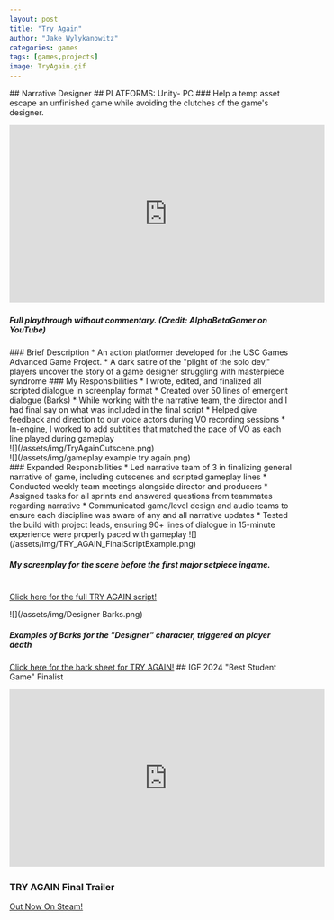```yaml
---
layout: post
title: "Try Again"
author: "Jake Wylykanowitz"
categories: games
tags: [games,projects]
image: TryAgain.gif
---
```

<link href="path/to/lightbox.css" rel="stylesheet" />
## Narrative Designer
## PLATFORMS: Unity- PC
### Help a temp asset escape an unfinished game while avoiding the clutches of the game's designer.
<p align = "center"><iframe width="560" height="315" src="https://www.youtube.com/embed/b2c8enoeqMI" title="TRY AGAIN - Nolan North Stars as a Test Character in an Unfinished Sci-Fi Parkour Adventure!" frameborder="0" allow="accelerometer; autoplay; clipboard-write; encrypted-media; gyroscope; picture-in-picture; web-share" allowfullscreen></iframe></p>
<p align = "center"><h5> Full playthrough without commentary. (Credit: AlphaBetaGamer on YouTube)</h5></p>
### Brief Description
* An action platformer developed for the USC Games Advanced Game Project.
* A dark satire of the "plight of the solo dev," players uncover the story of a game designer struggling with masterpiece syndrome
### My Responsibilities
* I wrote, edited, and finalized all scripted dialogue in screenplay format
* Created over 50 lines of emergent dialogue (Barks)
* While working with the narrative team, the director and I had final say on what was included in the final script
* Helped give feedback and direction to our voice actors during VO recording sessions
* In-engine, I worked to add subtitles that matched the pace of VO as each line played during gameplay
<div class="lightbox">
![](/assets/img/TryAgainCutscene.png)<br>
![](/assets/img/gameplay example try again.png)
</div>
### Expanded Responsbilities
* Led narrative team of 3 in finalizing general narrative of game, including cutscenes and scripted gameplay lines
* Conducted weekly team meetings alongside director and producers
* Assigned tasks for all sprints and answered questions from teammates regarding narrative
* Communicated game/level design and audio teams to ensure each discipline was aware of any and all narrative updates
* Tested the build with project leads, ensuring 90+ lines of dialogue in 15-minute experience were properly paced with gameplay
![](/assets/img/TRY_AGAIN_FinalScriptExample.png)<br>
<p align = "center"><h5> My screenplay for the scene before the first major setpiece ingame.</h5><br>
<a href= "/assets/img/Try_Again_Script.pdf" target="_blank">Click here for the full TRY AGAIN script!</a></p>
![](/assets/img/Designer Barks.png)
<p align = "center"> <h5> Examples of Barks for the "Designer" character, triggered on player death</h5></p>
<a href = "https://docs.google.com/spreadsheets/d/1gY8qus4hj5r4g5D-Eqc1g7JJbMV9c2VbdTYoJKEcDJc/edit?usp=sharing" target = "_blank">Click here for the bark sheet for TRY AGAIN!</a>
## IGF 2024 "Best Student Game" Finalist
<p align = "center"><iframe width="560" height="315" src="https://www.youtube.com/embed/KzFYLFumL9Y?si=h3XEa0J0tdAt-t97" title="YouTube video player" frameborder="0" allow="accelerometer; autoplay; clipboard-write; encrypted-media; gyroscope; picture-in-picture; web-share" allowfullscreen></iframe></p>
<p align = "center"><h3>TRY AGAIN Final Trailer</h3></p>
<a href = "https://store.steampowered.com/app/2448340/TRY_AGAIN/" target="_blank">Out Now On Steam!</a>
<script src="path/to/lightbox.js"></script>
